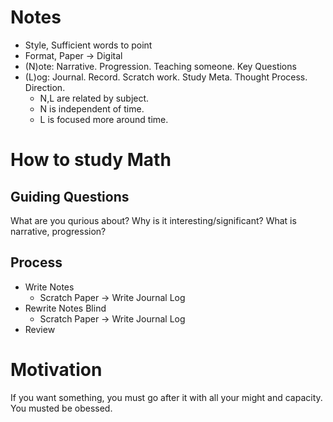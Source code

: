 # Notes
* Style, Sufficient words to point
* Format, Paper -> Digital
* (N)ote: Narrative. Progression. Teaching someone. Key Questions
* (L)og: Journal. Record. Scratch work. Study Meta. Thought Process. Direction.
	* N,L are related by subject.
	* N is independent of time.
	* L is focused more around time. 

# How to study Math

## Guiding Questions

What are you qurious about?
Why is it interesting/significant?
What is narrative, progression?

## Process

* Write Notes
	* Scratch Paper -> Write Journal Log
* Rewrite Notes Blind
	* Scratch Paper -> Write Journal Log
* Review

# Motivation
If you want something, you must go after it with all your might and capacity.
You musted be obessed.
